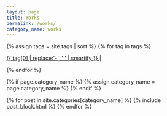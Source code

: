 ```yaml
---
layout: page
title: Works
permalink: /works/
category_name: works
---
```


{% assign tags = site.tags | sort %}
{% for tag in tags %}

<div style="display: inline-block;">
    <span><a href="/tag/{{ tag | first | slugify }}/">
            {{ tag[0] | replace:'-', ' ' | smartify }}
    </a> |</span>
</div>

{% endfor %}

{% if page.category_name %}
  {% assign category_name = page.category_name %}
{% endif %}

<div class="container mx-auto">
  {% for post in site.categories[category_name] %}
    {% include post_block.html %}
  {% endfor %}
</div>
